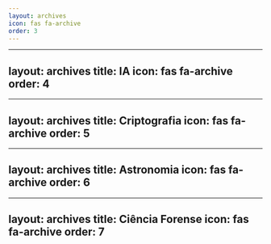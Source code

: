 ```yaml
---
layout: archives
icon: fas fa-archive
order: 3
---
```


---
layout: archives
title: IA
icon: fas fa-archive
order: 4
---

---
layout: archives
title: Criptografia
icon: fas fa-archive
order: 5
---

---
layout: archives
title: Astronomia
icon: fas fa-archive
order: 6
---

---
layout: archives
title: Ciência Forense
icon: fas fa-archive
order: 7
---
